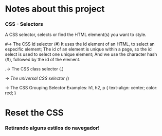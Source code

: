 # Notes about this project

### CSS - Selectors

A CSS selector, selects or find the HTML element(s) you want to style.

#-> The CSS id selector (#)
 It uses the id element of an HTML, to select an especific element;
 The id of an element is unique within a page, so the id select is used to select one unique element;
 And we use the character hash (#), followed by the id of the element.

 .-> The CSS class selector (.)

 *-> The universal CSS selector (*)

  -> The CSS Grouping Selector
Examples:
 h1, h2, p {
  text-align: center;
  color: red;
}

# Reset the CSS

### Retirando alguns estilos do navegador!

 
